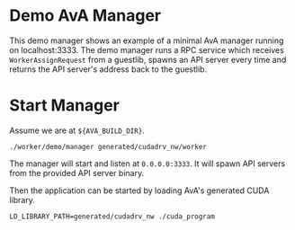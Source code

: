 Demo AvA Manager
===================

This demo manager shows an example of a minimal AvA manager running on localhost:3333.
The demo manager runs a RPC service which receives `WorkerAssignRequest` from a guestlib,
spawns an API server every time and returns the API server's address back to the guestlib.

Start Manager
=============

Assume we are at `${AVA_BUILD_DIR}`.

```Shell
./worker/demo/manager generated/cudadrv_nw/worker
```

The manager will start and listen at `0.0.0.0:3333`. It will spawn API servers
from the provided API server binary.

Then the application can be started by loading AvA's generated CUDA library.

```Shell
LD_LIBRARY_PATH=generated/cudadrv_nw ./cuda_program
```
